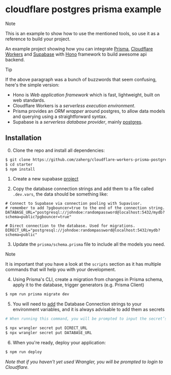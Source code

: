 # cloudflare postgres prisma example

> [!note]
> This is an example to show how to use the mentioned tools, so use it as a reference to build your project.

An example project showing how you can integrate [Prisma](https://www.prisma.io), [Cloudflare Workers](https://developers.cloudflare.com/workers) and [Supabase](https://supabase.com/) with [Hono](https://github.com/honojs/hono) framework to build awesome api backend.

> [!TIP]
> If the above paragraph was a bunch of buzzwords that seem confusing, here's the simple version:
>
> -   Hono is _Web application framework_ which is fast, lightweight, built on web standards.
> -   Cloudflare Workers is a _serverless execution environment_.
> -   Prisma provides an _ORM wrapper_ around postgres, to allow data models and querying using a straightforward syntax.
> -   Supabase is a _serverless database provider_, mainly [postgres](https://www.postgresql.org/).

## Installation

0. Clone the repo and install all dependencies:

```sh
$ git clone https://github.com/zaherg/cloudflare-workers-prisma-postgres-example starter
$ cd starter
$ npm install
```

1. Create a new supabase [project](https://supabase.com/dashboard/projects)

2. Copy the database connection strings and add them to a file called `.dev.vars`, the data should be something like:

```dotenv
# Connect to Supabase via connection pooling with Supavisor.
# remember to add ?pgbouncer=true to the end of the connection string.
DATABASE_URL="postgresql://johndoe:randompassword@localhost:5432/mydb?schema=public?pgbouncer=true"

# Direct connection to the database. Used for migrations.
DIRECT_URL="postgresql://johndoe:randompassword@localhost:5432/mydb?schema=public"
```

3. Update the `prisma/schema.prisma` file to include all the models you need.

> [!note]
> It is important that you have a look at the `scripts` section as it has multiple commands that will help you with your development.

4. Using Prisma's CLI, create a migration from changes in Prisma schema, apply it to the database, trigger generators (e.g. Prisma Client)

```sh
$ npm run prisma migrate dev
```

5. You will need to [add](https://developers.cloudflare.com/workers/configuration/environment-variables/#add-environment-variables-via-the-dashboard) the Database Connection strings to your environment variables, and it is always advisable to add them as secrets

```sh
# When running this command, you will be prompted to input the secret’s value:

$ npx wrangler secret put DIRECT_URL
$ npx wrangler secret put DATABASE_URL
```

6. When you're ready, deploy your application:

```sh
$ npm run deploy
```

_Note that if you haven't yet used Wrangler, you will be prompted to login to Cloudflare._
